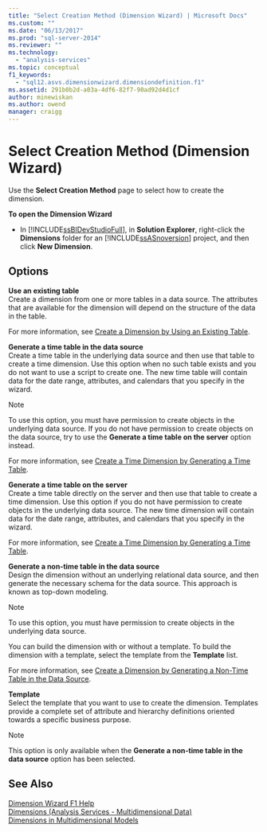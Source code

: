 ```yaml
---
title: "Select Creation Method (Dimension Wizard) | Microsoft Docs"
ms.custom: ""
ms.date: "06/13/2017"
ms.prod: "sql-server-2014"
ms.reviewer: ""
ms.technology: 
  - "analysis-services"
ms.topic: conceptual
f1_keywords: 
  - "sql12.asvs.dimensionwizard.dimensiondefinition.f1"
ms.assetid: 291b0b2d-a03a-4df6-82f7-90ad92d4d1cf
author: minewiskan
ms.author: owend
manager: craigg
---
```

# Select Creation Method (Dimension Wizard)
  Use the **Select Creation Method** page to select how to create the dimension.  
  
 **To open the Dimension Wizard**  
  
-   In [!INCLUDE[ssBIDevStudioFull](../includes/ssbidevstudiofull-md.md)], in **Solution Explorer**, right-click the **Dimensions** folder for an [!INCLUDE[ssASnoversion](../includes/ssasnoversion-md.md)] project, and then click **New Dimension**.  
  
## Options  
 **Use an existing table**  
 Create a dimension from one or more tables in a data source. The attributes that are available for the dimension will depend on the structure of the data in the table.  
  
 For more information, see [Create a Dimension by Using an Existing Table](multidimensional-models/create-a-dimension-by-using-an-existing-table.md).  
  
 **Generate a time table in the data source**  
 Create a time table in the underlying data source and then use that table to create a time dimension. Use this option when no such table exists and you do not want to use a script to create one. The new time table will contain data for the date range, attributes, and calendars that you specify in the wizard.  
  
> [!NOTE]  
>  To use this option, you must have permission to create objects in the underlying data source. If you do not have permission to create objects on the data source, try to use the **Generate a time table on the server** option instead.  
  
 For more information, see [Create a Time Dimension by Generating a Time Table](multidimensional-models/create-a-time-dimension-by-generating-a-time-table.md).  
  
 **Generate a time table on the server**  
 Create a time table directly on the server and then use that table to create a time dimension. Use this option if you do not have permission to create objects in the underlying data source. The new time dimension will contain data for the date range, attributes, and calendars that you specify in the wizard.  
  
 For more information, see [Create a Time Dimension by Generating a Time Table](multidimensional-models/create-a-time-dimension-by-generating-a-time-table.md).  
  
 **Generate a non-time table in the data source**  
 Design the dimension without an underlying relational data source, and then generate the necessary schema for the data source. This approach is known as top-down modeling.  
  
> [!NOTE]  
>  To use this option, you must have permission to create objects in the underlying data source.  
  
 You can build the dimension with or without a template. To build the dimension with a template, select the template from the **Template** list.  
  
 For more information, see [Create a Dimension by Generating a Non-Time Table in the Data Source](multidimensional-models/create-a-dimension-by-generating-a-non-time-table-in-the-data-source.md).  
  
 **Template**  
 Select the template that you want to use to create the dimension. Templates provide a complete set of attribute and hierarchy definitions oriented towards a specific business purpose.  
  
> [!NOTE]  
>  This option is only available when the **Generate a non-time table in the data source** option has been selected.  
  
## See Also  
 [Dimension Wizard F1 Help](dimension-wizard-f1-help.md)   
 [Dimensions &#40;Analysis Services - Multidimensional Data&#41;](multidimensional-models-olap-logical-dimension-objects/dimensions-analysis-services-multidimensional-data.md)   
 [Dimensions in Multidimensional Models](multidimensional-models/dimensions-in-multidimensional-models.md)  
  
  
